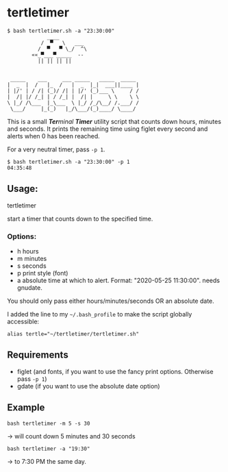 # tertletimer

```
$ bash tertletimer.sh -a "23:30:00"
             ____
           /  ▀   \   ___
          /  ▀   ▀ \_/  ^\
        ««_▀___▀_____  --
          || || || ||


 _____    ___     ___ _____   _____  _____ 
|  _  |  /   |_  /   |  _  |_|  ___||____ |
| |/' | / /| (_)/ /| | |/' (_)___ \     / /
|  /| |/ /_| | / /_| |  /| |     \ \    \ \
\ |_/ /\___  |_\___  \ |_/ /_/\__/ /.___/ /
 \___/     |_(_)   |_/\___/(_)____/ \____/ 
```


This is a small ***Ter**minal **Timer*** utility script that counts down hours, minutes and seconds.
It prints the remaining time using figlet every second and alerts when 0 has been reached.

For a very neutral timer, pass `-p 1`.

```
$ bash tertletimer.sh -a "23:30:00" -p 1
04:35:48
```


## Usage:
tertletimer

start a timer that counts down to the specified time.

### Options:
- h hours
- m minutes
- s seconds
- p print style (font)
- a absolute time at which to alert. Format: "2020-05-25 11:30:00". needs gnudate.

You should only pass either hours/minutes/seconds OR an absolute date.

I added the line to my `~/.bash_profile` to make the script globally accessible:
```
alias tertle="~/tertletimer/tertletimer.sh"
```


## Requirements
- figlet (and fonts, if you want to use the fancy print options. Otherwise pass `-p 1`)
- gdate (if you want to use the absolute date option)

## Example
```
bash tertletimer -m 5 -s 30
```
-> will count down 5 minutes and 30 seconds

```
bash tertletimer -a "19:30"
```
-> to 7:30 PM the same day.

